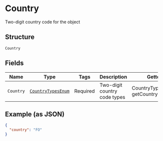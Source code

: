 
# Country

Two-digit country code for the object

## Structure

`Country`

## Fields

| Name | Type | Tags | Description | Getter | Setter |
|  --- | --- | --- | --- | --- | --- |
| `Country` | [`CountryTypesEnum`](../../doc/models/country-types-enum.md) | Required | Two-digit country code types | CountryTypesEnum getCountry() | setCountry(CountryTypesEnum country) |

## Example (as JSON)

```json
{
  "country": "FO"
}
```

